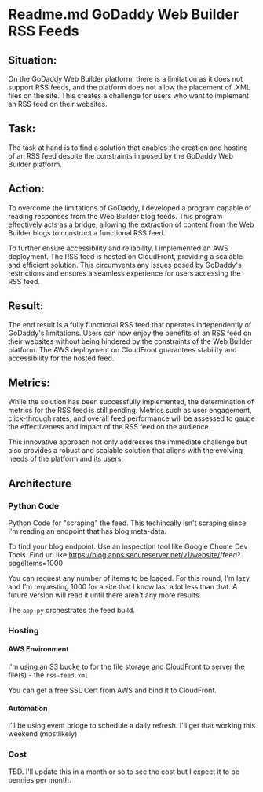 # Readme.md GoDaddy Web Builder RSS Feeds

## Situation:
On the GoDaddy Web Builder platform, there is a limitation as it does not support RSS feeds, and the platform does not allow the placement of .XML files on the site. This creates a challenge for users who want to implement an RSS feed on their websites.

## Task:
The task at hand is to find a solution that enables the creation and hosting of an RSS feed despite the constraints imposed by the GoDaddy Web Builder platform.

## Action:
To overcome the limitations of GoDaddy, I developed a program capable of reading responses from the Web Builder blog feeds. This program effectively acts as a bridge, allowing the extraction of content from the Web Builder blogs to construct a functional RSS feed.

To further ensure accessibility and reliability, I implemented an AWS deployment. The RSS feed is hosted on CloudFront, providing a scalable and efficient solution. This circumvents any issues posed by GoDaddy's restrictions and ensures a seamless experience for users accessing the RSS feed.

## Result:
The end result is a fully functional RSS feed that operates independently of GoDaddy's limitations. Users can now enjoy the benefits of an RSS feed on their websites without being hindered by the constraints of the Web Builder platform. The AWS deployment on CloudFront guarantees stability and accessibility for the hosted feed.

## Metrics:
While the solution has been successfully implemented, the determination of metrics for the RSS feed is still pending. Metrics such as user engagement, click-through rates, and overall feed performance will be assessed to gauge the effectiveness and impact of the RSS feed on the audience.

This innovative approach not only addresses the immediate challenge but also provides a robust and scalable solution that aligns with the evolving needs of the platform and its users.

## Architecture

### Python Code
Python Code for "scraping" the feed.  This techincally isn't scraping since I'm reading an endpoint that has blog meta-data.

To find your blog endpoint. Use an inspection tool like Google Chome Dev Tools.  Find url like
https://blog.apps.secureserver.net/v1/website/<some-id>/feed?pageItems=1000

You can request any number of items to be loaded.  For this round, I'm lazy and I'm requesting 1000 for a site that I know last a lot less than that.  A future version will read it until there aren't any more results.

The `app.py` orchestrates the feed build.


### Hosting

#### AWS Environment
I'm using an S3 bucke to for the file storage and CloudFront to server the file(s) - the `rss-feed.xml`

You can get a free SSL Cert from AWS and bind it to CloudFront.

#### Automation
I'll be using event bridge to schedule a daily refresh.
I'll get that working this weekend (mostlikely)



### Cost
TBD.  I'll update this in a month or so to see the cost but I expect it to be pennies per month.

